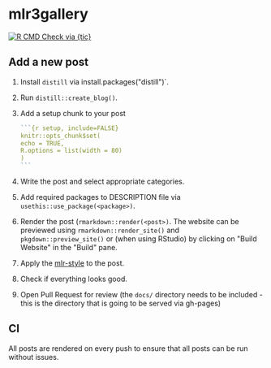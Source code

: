 # mlr3gallery

<!-- badges: start -->
[![R CMD Check via {tic}](https://github.com/mlr-org/mlr3gallery/workflows/R%20CMD%20Check%20via%20{tic}/badge.svg?branch=master)](https://github.com/mlr-org/mlr3gallery/actions)
<!-- badges: end -->

## Add a new post

1. Install `distill` via install.packages("distill")`.
1. Run `distill::create_blog()`.
1. Add a setup chunk to your post
    
   ````r
   ```{r setup, include=FALSE}
   knitr::opts_chunk$set(
   echo = TRUE,
   R.options = list(width = 80)
   )
   ```
   ````
1. Write the post and select appropriate categories.
1. Add required packages to DESCRIPTION file via `usethis::use_package(<package>)`.
1. Render the post (`rmarkdown::render(<post>)`.
   The website can be previewed using `rmarkdown::render_site()` and `pkgdown::preview_site()` or (when using RStudio) by clicking on "Build Website" in the "Build" pane.
1. Apply the [mlr-style](https://github.com/mlr-org/mlr3/wiki/Style-Guide#styler-mlr-style) to the post.
1. Check if everything looks good.
1. Open Pull Request for review (the `docs/` directory needs to be included - this is the directory that is going to be served via gh-pages)

## CI

All posts are rendered on every push to ensure that all posts can be run without issues.
